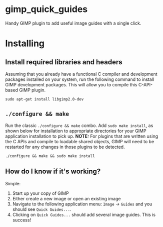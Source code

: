 # gimp_quick_guides
Handy GIMP plugin to add useful image guides with a single click.

# Installing
## Install required libraries and headers
Assuming that you already have a functional C compiler and development packages
installed on your system, run the following command to install GIMP development
packages. This will allow you to compile this C-API-based GIMP plugin.
```
sudo apt-get install libgimp2.0-dev
```

## `./configure && make`
Run the classic `./configure && make` combo. Add `sudo make install`, as shown below for
installation to appropriate directories for your GIMP application installation to pick up.
**NOTE:** For plugins that are written using the C APIs and compile to loadable shared
objects, GIMP will need to be restarted for any changes in those plugins to be detected.
```
./configure && make && sudo make install
```

## How do I know if it's working?
Simple:
 1. Start up your copy of GIMP
 2. Either create a new image or open an existing image
 3. Navigate to the following application menu: `Image` -> `Guides` and you should see `Quick Guides...`.
 4. Clicking on `Quick Guides...` should add several image guides. This is success!


